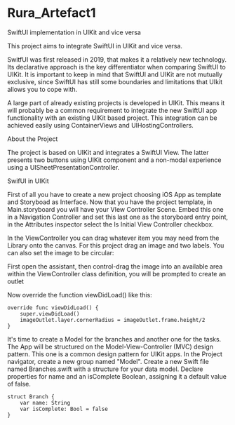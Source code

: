 # Rura_Artefact1
 
SwiftUI implementation in UIKit and vice versa

This project aims to integrate SwiftUI in UIKit and vice versa.

SwitfUI was first released in 2019, that makes it a relatively new technology. Its declarative approach is the key differentiator when comparing SwiftUI to UIKit. It is important to keep in mind that SwiftUI and UIKit are not mutually exclusive, since SwiftUI has still some boundaries and limitations that UIkit allows you to cope with.

A large part of already existing projects is developed in UIKit. This means it will probably be a common requirement to integrate the new SwiftUI app functionality with an existing UIKit based project. This integration can be achieved easily using ContainerViews and UIHostingControllers.

About the Project

The project is based on UIKit and integrates a SwiftUI View. The latter presents two buttons using UIKit component and a non-modal experience using a UISheetPresentationController.

SwifUI in UIKit

First of all you have to create a new project choosing iOS App as template and Storyboad as Interface. Now that you have the project template, in Main.storyboard you will have your VIew Controller Scene. Embed this one in a Navigation Controller and set this last one as the storyboard entry point, in the Attributes inspector select the Is Initial View Controller checkbox.

In the ViewController you can drag whatever item you may need from the Library onto the canvas. For this project drag an image and two labels. You can also set the image to be circular:

First open the assistant, then control-drag the image into an available area within the ViewController class definition, you will be prompted to create an outlet

Now override the function viewDidLoad() like this:

```
override func viewDidLoad() {
    super.viewDidLoad()
    imageOutlet.layer.cornerRadius = imageOutlet.frame.height/2
}
```

It's time to create a Model for the branches and another one for the tasks. The App will be structured on the Model-View-Controller (MVC) design pattern. This one is a common design pattern for UIKit apps. In the Project navigator, create a new group named "Model". Create a new Swift file named Branches.swift with a structure for your data model. Declare properties for name and an isComplete Boolean, assigning it a default value of false.

```
struct Branch {
    var name: String
    var isComplete: Bool = false
}   
```
